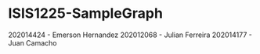 # ISIS1225-SampleGraph

202014424 - Emerson Hernandez 
202012068 - Julian Ferreira
202014177 - Juan Camacho